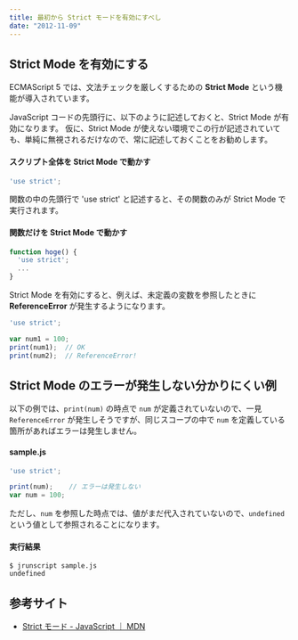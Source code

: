 ```yaml
---
title: 最初から Strict モードを有効にすべし
date: "2012-11-09"
---
```


Strict Mode を有効にする
----
ECMAScript 5 では、文法チェックを厳しくするための **Strict Mode** という機能が導入されています。

JavaScript コードの先頭行に、以下のように記述しておくと、Strict Mode が有効になります。
仮に、Strict Mode が使えない環境でこの行が記述されていても、単純に無視されるだけなので、常に記述しておくことをお勧めします。

#### スクリプト全体を Strict Mode で動かす

```javascript
'use strict';
```

関数の中の先頭行で 'use strict' と記述すると、その関数のみが Strict Mode で実行されます。

#### 関数だけを Strict Mode で動かす

```javascript
function hoge() {
  'use strict';
  ...
}
```

Strict Mode を有効にすると、例えば、未定義の変数を参照したときに **ReferenceError** が発生するようになります。

```javascript
'use strict';

var num1 = 100;
print(num1);  // OK
print(num2);  // ReferenceError!
```

Strict Mode のエラーが発生しない分かりにくい例
----

以下の例では、`print(num)` の時点で `num` が定義されていないので、一見 `ReferenceError` が発生しそうですが、同じスコープの中で `num` を定義している箇所があればエラーは発生しません。

#### sample.js

```javascript
'use strict';

print(num);    // エラーは発生しない
var num = 100;
```

ただし、`num` を参照した時点では、値がまだ代入されていないので、`undefined` という値として参照されることになります。

#### 実行結果

```
$ jrunscript sample.js
undefined
```

参考サイト
----

* [Strict モード - JavaScript ｜ MDN](https://developer.mozilla.org/ja/docs/Web/JavaScript/Strict_mode)

